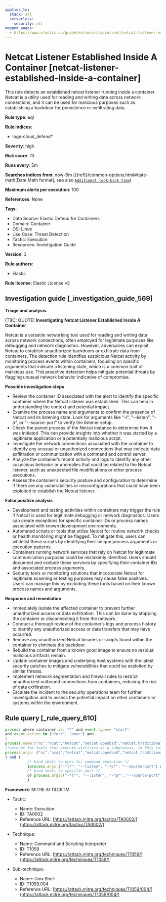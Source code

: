 ```yaml
---
applies_to:
  stack: all
  serverless:
    security: all
mapped_pages:
  - https://www.elastic.co/guide/en/security/current/netcat-listener-established-inside-a-container.html
---
```


# Netcat Listener Established Inside A Container [netcat-listener-established-inside-a-container]

This rule detects an established netcat listener running inside a container. Netcat is a utility used for reading and writing data across network connections, and it can be used for malicious purposes such as establishing a backdoor for persistence or exfiltrating data.

**Rule type**: eql

**Rule indices**:

* logs-cloud_defend*

**Severity**: high

**Risk score**: 73

**Runs every**: 5m

**Searches indices from**: now-6m ({{ref}}/common-options.html#date-math[Date Math format], see also [`Additional look-back time`](docs-content://solutions/security/detect-and-alert/create-detection-rule.md#rule-schedule))

**Maximum alerts per execution**: 100

**References**: None

**Tags**:

* Data Source: Elastic Defend for Containers
* Domain: Container
* OS: Linux
* Use Case: Threat Detection
* Tactic: Execution
* Resources: Investigation Guide

**Version**: 3

**Rule authors**:

* Elastic

**Rule license**: Elastic License v2

## Investigation guide [_investigation_guide_569]

**Triage and analysis**

[TBC: QUOTE]
**Investigating Netcat Listener Established Inside A Container**

Netcat is a versatile networking tool used for reading and writing data across network connections, often employed for legitimate purposes like debugging and network diagnostics. However, adversaries can exploit Netcat to establish unauthorized backdoors or exfiltrate data from containers. The detection rule identifies suspicious Netcat activity by monitoring process events within containers, focusing on specific arguments that indicate a listening state, which is a common trait of malicious use. This proactive detection helps mitigate potential threats by flagging unusual network behavior indicative of compromise.

**Possible investigation steps**

* Review the container ID associated with the alert to identify the specific container where the Netcat listener was established. This can help in understanding the context and potential impact.
* Examine the process name and arguments to confirm the presence of Netcat and its listening state. Look for arguments like "-l", "--listen", "-p", or "--source-port" to verify the listener setup.
* Check the parent process of the Netcat instance to determine how it was initiated. This can provide insights into whether it was started by a legitimate application or a potentially malicious script.
* Investigate the network connections associated with the container to identify any unusual or unauthorized connections that may indicate data exfiltration or communication with a command and control server.
* Analyze the container’s recent activity and logs to identify any other suspicious behavior or anomalies that could be related to the Netcat listener, such as unexpected file modifications or other process executions.
* Assess the container’s security posture and configuration to determine if there are any vulnerabilities or misconfigurations that could have been exploited to establish the Netcat listener.

**False positive analysis**

* Development and testing activities within containers may trigger the rule if Netcat is used for legitimate debugging or network diagnostics. Users can create exceptions for specific container IDs or process names associated with known development environments.
* Automated scripts or tools that utilize Netcat for routine network checks or health monitoring might be flagged. To mitigate this, users can whitelist these scripts by identifying their unique process arguments or execution patterns.
* Containers running network services that rely on Netcat for legitimate communication purposes could be mistakenly identified. Users should document and exclude these services by specifying their container IDs and associated process arguments.
* Security tools or monitoring solutions that incorporate Netcat for legitimate scanning or testing purposes may cause false positives. Users can manage this by excluding these tools based on their known process names and arguments.

**Response and remediation**

* Immediately isolate the affected container to prevent further unauthorized access or data exfiltration. This can be done by stopping the container or disconnecting it from the network.
* Conduct a thorough review of the container’s logs and process history to identify any unauthorized access or data transfers that may have occurred.
* Remove any unauthorized Netcat binaries or scripts found within the container to eliminate the backdoor.
* Rebuild the container from a known good image to ensure no residual malicious artifacts remain.
* Update container images and underlying host systems with the latest security patches to mitigate vulnerabilities that could be exploited by similar threats.
* Implement network segmentation and firewall rules to restrict unauthorized outbound connections from containers, reducing the risk of data exfiltration.
* Escalate the incident to the security operations team for further investigation and to assess the potential impact on other containers or systems within the environment.


## Rule query [_rule_query_610]

```js
process where container.id: "*" and event.type== "start"
and event.action in ("fork", "exec") and
(
process.name:("nc","ncat","netcat","netcat.openbsd","netcat.traditional") or
/*account for tools that execute utilities as a subprocess, in this case the target utility name will appear as a process arg*/
process.args: ("nc","ncat","netcat","netcat.openbsd","netcat.traditional")
) and (
          /* bind shell to echo for command execution */
          (process.args:("-*l*", "--listen", "-*p*", "--source-port") and process.args:("-c", "--sh-exec", "-e", "--exec", "echo","$*"))
          /* bind shell to specific port */
          or process.args:("-*l*", "--listen", "-*p*", "--source-port")
          )
```

**Framework**: MITRE ATT&CKTM

* Tactic:

    * Name: Execution
    * ID: TA0002
    * Reference URL: [https://attack.mitre.org/tactics/TA0002/](https://attack.mitre.org/tactics/TA0002/)

* Technique:

    * Name: Command and Scripting Interpreter
    * ID: T1059
    * Reference URL: [https://attack.mitre.org/techniques/T1059/](https://attack.mitre.org/techniques/T1059/)

* Sub-technique:

    * Name: Unix Shell
    * ID: T1059.004
    * Reference URL: [https://attack.mitre.org/techniques/T1059/004/](https://attack.mitre.org/techniques/T1059/004/)



